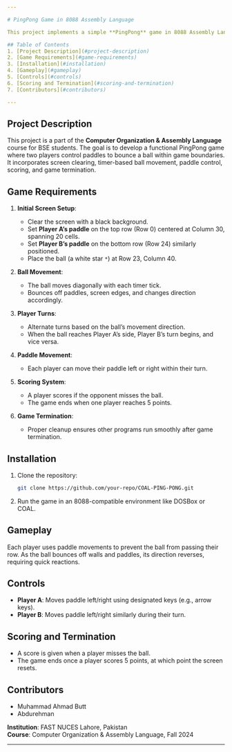 ```yaml
---

# PingPong Game in 8088 Assembly Language

This project implements a simple **PingPong** game in 8088 Assembly Language, simulating a two-player game with paddles and a bouncing ball on a black screen.

## Table of Contents
1. [Project Description](#project-description)
2. [Game Requirements](#game-requirements)
3. [Installation](#installation)
4. [Gameplay](#gameplay)
5. [Controls](#controls)
6. [Scoring and Termination](#scoring-and-termination)
7. [Contributors](#contributors)

---
```


## Project Description
This project is a part of the **Computer Organization & Assembly Language** course for BSE students. The goal is to develop a functional PingPong game where two players control paddles to bounce a ball within game boundaries. It incorporates screen clearing, timer-based ball movement, paddle control, scoring, and game termination.

## Game Requirements
1. **Initial Screen Setup**:
   - Clear the screen with a black background.
   - Set **Player A’s paddle** on the top row (Row 0) centered at Column 30, spanning 20 cells.
   - Set **Player B’s paddle** on the bottom row (Row 24) similarly positioned.
   - Place the ball (a white star `*`) at Row 23, Column 40.

2. **Ball Movement**:
   - The ball moves diagonally with each timer tick.
   - Bounces off paddles, screen edges, and changes direction accordingly.

3. **Player Turns**:
   - Alternate turns based on the ball’s movement direction.
   - When the ball reaches Player A’s side, Player B’s turn begins, and vice versa.

4. **Paddle Movement**:
   - Each player can move their paddle left or right within their turn.

5. **Scoring System**:
   - A player scores if the opponent misses the ball.
   - The game ends when one player reaches 5 points.

6. **Game Termination**:
   - Proper cleanup ensures other programs run smoothly after game termination.

## Installation
1. Clone the repository:
   ```bash
   git clone https://github.com/your-repo/COAL-PING-PONG.git
   ```
2. Run the game in an 8088-compatible environment like DOSBox or COAL.

## Gameplay
Each player uses paddle movements to prevent the ball from passing their row. As the ball bounces off walls and paddles, its direction reverses, requiring quick reactions.

## Controls
- **Player A**: Moves paddle left/right using designated keys (e.g., arrow keys).
- **Player B**: Moves paddle left/right similarly during their turn.

## Scoring and Termination
- A score is given when a player misses the ball.
- The game ends once a player scores 5 points, at which point the screen resets.

## Contributors
- Muhammad Ahmad Butt
- Abdurehman

**Institution**: FAST NUCES Lahore, Pakistan  
**Course**: Computer Organization & Assembly Language, Fall 2024

---
